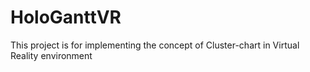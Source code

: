 # HoloGanttVR

This project is for implementing the concept of Cluster-chart in Virtual Reality environment
